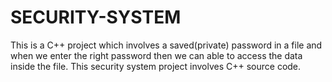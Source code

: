 # SECURITY-SYSTEM
This is a C++ project which involves a saved(private) password in a file and when we enter the right password then we can able to access the data inside the file. This security system project involves C++ source code.
